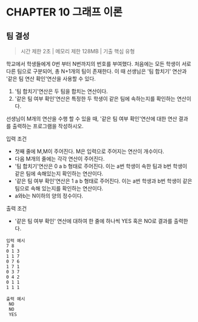 # CHAPTER 10 그래프 이론
## 팀 결성

> 시간 제한 2초 | 메모리 제한 128MB | 기출 핵심 유형


학교에서 학생들에게 0번 부터 N번까지의 번호를 부여했다. 처음에는 모든 학생이 서로 다른 팀으로 구분되어,
총 N+1개의 팀이 존재한다. 이 때 선생님은 '팀 합치기' 연산과 '같은 팀 연산 확인'연산을 사용할 수 있다.
1. '팀 합치기'연산은 두 팀을 합치는 연산이다.
1.  '같은 팀 여부 확인'연산은 특정한 두 학생이 같은 팀에 속하는지를 확인하는 연산이다.

선생님이 M개의 연산을 수행 할 수 있을 때, '같은 팀 여부 확인'연산에 대한 연산 결과를 출력하는 프로그램을 작성하시오.


입력 조건
- 첫째 줄에 M,M이 주어진다. M은 입력으로 주어지는 연산이 개수이다.
- 다음 M개의 줄에는 각각 연산이 주어진다.
- '팀 합치기'연산은 0 a b 형태로 주어진다. 이는 a번 학생이 속한 팀과 b번 학생이 같은 팀에 속해있는지 확인하는 연산이다.
- '같은 팀 여부 확인'연산은 1 a b 형태로 주어진다. 이는 a번 학생과 b번 학생이 같은 팀으로 속해 있는지를 확인하는 연산이다.
- a와b는 N이하의 양의 정수이다.

출력 조건
- '같은 팀 여부 확인' 연산에 대하여 한 줄에 하나씩 YES 혹은 NO로 결과를 출력한다.


```
입력 예시
7 8
0 1 3
1 1 7
0 7 6
1 7 1
0 3 7
0 4 2
0 1 1
1 1 1
```

```
출력 예시
 NO
 NO
 YES
```
